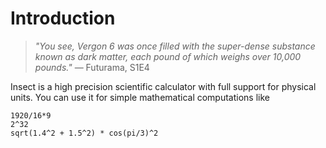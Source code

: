 # Introduction

> *"You see, Vergon 6 was once filled with the super-dense substance known as dark matter, each pound of which weighs over 10,000 pounds."* — Futurama, S1E4

Insect is a high precision scientific calculator with full support for physical units. You can use
it for simple mathematical computations like
```
1920/16*9
2^32
sqrt(1.4^2 + 1.5^2) * cos(pi/3)^2
```

